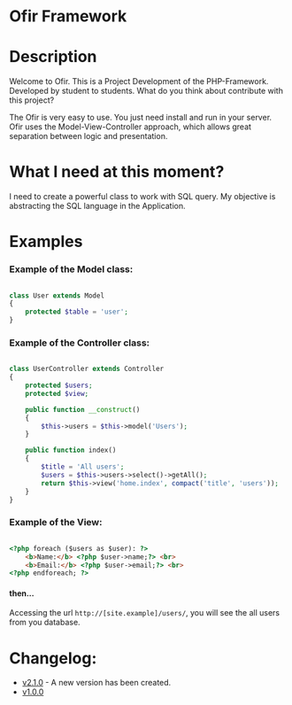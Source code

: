 # Ofir Framework

# Description

Welcome to Ofir. This is a Project Development of the PHP-Framework. Developed by student to students. What do you think about contribute with this project?

The Ofir is very easy to use. You just need install and run in your server. <br>
Ofir uses the Model-View-Controller approach, which allows great separation between logic and presentation. 

# What I need at this moment?

I need to create a powerful class to work with SQL query. My objective is abstracting the SQL language in the Application.

# Examples

### Example of the Model class:

```php

class User extends Model
{
    protected $table = 'user';
}

```

### Example of the Controller class:

```php

class UserController extends Controller 
{
    protected $users;
    protected $view;

    public function __construct()
    {
        $this->users = $this->model('Users');
    }

    public function index()
    {
        $title = 'All users';
        $users = $this->users->select()->getAll();
        return $this->view('home.index', compact('title', 'users'));
    }
}

```

### Example of the View:

```html

<?php foreach ($users as $user): ?>
    <b>Name:</b> <?php $user->name;?> <br>
    <b>Email:</b> <?php $user->email;?> <br>
<?php endforeach; ?>

```

#### then...

Accessing the url `http://[site.example]/users/`, you will see the all users from you database.


# Changelog:

- [v2.1.0](https://github.com/valdiney/Ofir_Framework-0.1/releases/tag/v2.0.0) - A new version has been created.
- [v1.0.0](https://github.com/valdiney/Ofir_Framework-0.1/releases/tag/v1.0.0) 
